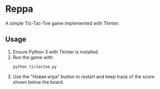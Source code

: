 # Reppa

A simple Tic-Tac-Toe game implemented with Tkinter.

## Usage

1. Ensure Python 3 with Tkinter is installed.
2. Run the game with:
   ```bash
   python tictactoe.py
   ```
3. Use the "Новая игра" button to restart and keep track of the score shown below the board.


